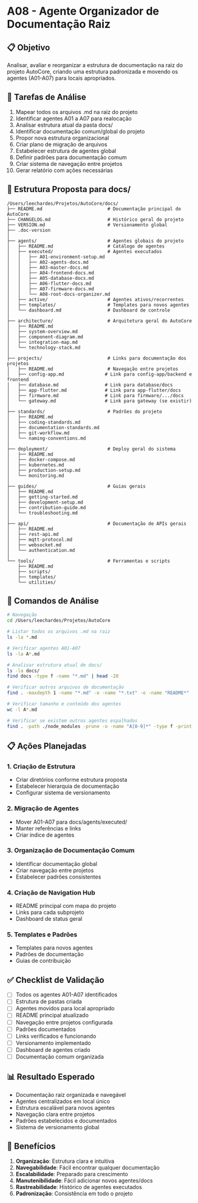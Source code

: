 # A08 - Agente Organizador de Documentação Raiz

## 📋 Objetivo
Analisar, avaliar e reorganizar a estrutura de documentação na raiz do projeto AutoCore, criando uma estrutura padronizada e movendo os agentes (A01-A07) para locais apropriados.

## 🎯 Tarefas de Análise
1. Mapear todos os arquivos .md na raiz do projeto
2. Identificar agentes A01 a A07 para realocação
3. Analisar estrutura atual da pasta docs/
4. Identificar documentação comum/global do projeto
5. Propor nova estrutura organizacional
6. Criar plano de migração de arquivos
7. Estabelecer estrutura de agentes global
8. Definir padrões para documentação comum
9. Criar sistema de navegação entre projetos
10. Gerar relatório com ações necessárias

## 📁 Estrutura Proposta para docs/
```
/Users/leechardes/Projetos/AutoCore/docs/
├── README.md                        # Documentação principal do AutoCore
├── CHANGELOG.md                     # Histórico geral do projeto
├── VERSION.md                       # Versionamento global
├── .doc-version                     
│
├── agents/                          # Agentes globais do projeto
│   ├── README.md                    # Catálogo de agentes
│   ├── executed/                    # Agentes executados
│   │   ├── A01-environment-setup.md
│   │   ├── A02-agents-docs.md
│   │   ├── A03-master-docs.md
│   │   ├── A04-frontend-docs.md
│   │   ├── A05-database-docs.md
│   │   ├── A06-flutter-docs.md
│   │   ├── A07-firmware-docs.md
│   │   └── A08-root-docs-organizer.md
│   ├── active/                      # Agentes ativos/recorrentes
│   ├── templates/                   # Templates para novos agentes
│   └── dashboard.md                 # Dashboard de controle
│
├── architecture/                    # Arquitetura geral do AutoCore
│   ├── README.md
│   ├── system-overview.md
│   ├── component-diagram.md
│   ├── integration-map.md
│   └── technology-stack.md
│
├── projects/                        # Links para documentação dos projetos
│   ├── README.md                    # Navegação entre projetos
│   ├── config-app.md               # Link para config-app/backend e frontend
│   ├── database.md                 # Link para database/docs
│   ├── app-flutter.md              # Link para app-flutter/docs
│   ├── firmware.md                 # Link para firmware/.../docs
│   └── gateway.md                  # Link para gateway (se existir)
│
├── standards/                       # Padrões do projeto
│   ├── README.md
│   ├── coding-standards.md
│   ├── documentation-standards.md
│   ├── git-workflow.md
│   └── naming-conventions.md
│
├── deployment/                      # Deploy geral do sistema
│   ├── README.md
│   ├── docker-compose.md
│   ├── kubernetes.md
│   ├── production-setup.md
│   └── monitoring.md
│
├── guides/                          # Guias gerais
│   ├── README.md
│   ├── getting-started.md
│   ├── development-setup.md
│   ├── contribution-guide.md
│   └── troubleshooting.md
│
├── api/                             # Documentação de APIs gerais
│   ├── README.md
│   ├── rest-api.md
│   ├── mqtt-protocol.md
│   ├── websocket.md
│   └── authentication.md
│
└── tools/                           # Ferramentas e scripts
    ├── README.md
    ├── scripts/
    ├── templates/
    └── utilities/
```

## 🔧 Comandos de Análise
```bash
# Navegação
cd /Users/leechardes/Projetos/AutoCore

# Listar todos os arquivos .md na raiz
ls -la *.md

# Verificar agentes A01-A07
ls -la A*.md

# Analisar estrutura atual de docs/
ls -la docs/
find docs -type f -name "*.md" | head -20

# Verificar outros arquivos de documentação
find . -maxdepth 1 -name "*.md" -o -name "*.txt" -o -name "README*"

# Verificar tamanho e conteúdo dos agentes
wc -l A*.md

# Verificar se existem outros agentes espalhados
find . -path ./node_modules -prune -o -name "A[0-9]*" -type f -print
```

## 📋 Ações Planejadas

### 1. Criação de Estrutura
- Criar diretórios conforme estrutura proposta
- Estabelecer hierarquia de documentação
- Configurar sistema de versionamento

### 2. Migração de Agentes
- Mover A01-A07 para docs/agents/executed/
- Manter referências e links
- Criar índice de agentes

### 3. Organização de Documentação Comum
- Identificar documentação global
- Criar navegação entre projetos
- Estabelecer padrões consistentes

### 4. Criação de Navigation Hub
- README principal com mapa do projeto
- Links para cada subprojeto
- Dashboard de status geral

### 5. Templates e Padrões
- Templates para novos agentes
- Padrões de documentação
- Guias de contribuição

## ✅ Checklist de Validação
- [ ] Todos os agentes A01-A07 identificados
- [ ] Estrutura de pastas criada
- [ ] Agentes movidos para local apropriado
- [ ] README principal atualizado
- [ ] Navegação entre projetos configurada
- [ ] Padrões documentados
- [ ] Links verificados e funcionando
- [ ] Versionamento implementado
- [ ] Dashboard de agentes criado
- [ ] Documentação comum organizada

## 📊 Resultado Esperado
- Documentação raiz organizada e navegável
- Agentes centralizados em local único
- Estrutura escalável para novos agentes
- Navegação clara entre projetos
- Padrões estabelecidos e documentados
- Sistema de versionamento global

## 🚀 Benefícios
1. **Organização**: Estrutura clara e intuitiva
2. **Navegabilidade**: Fácil encontrar qualquer documentação
3. **Escalabilidade**: Preparado para crescimento
4. **Manutenibilidade**: Fácil adicionar novos agentes/docs
5. **Rastreabilidade**: Histórico de agentes executados
6. **Padronização**: Consistência em todo o projeto